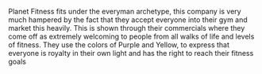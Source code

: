
Planet Fitness fits under the everyman archetype, this company is very much hampered by the fact that they accept everyone into their gym and market this heavily. This is shown through their commercials where they come off as extremely welcoming to people from all walks of life and levels of fitness. They use the colors of Purple and Yellow, to express that everyone is royalty in their own light and has the right to reach their fitness goals
